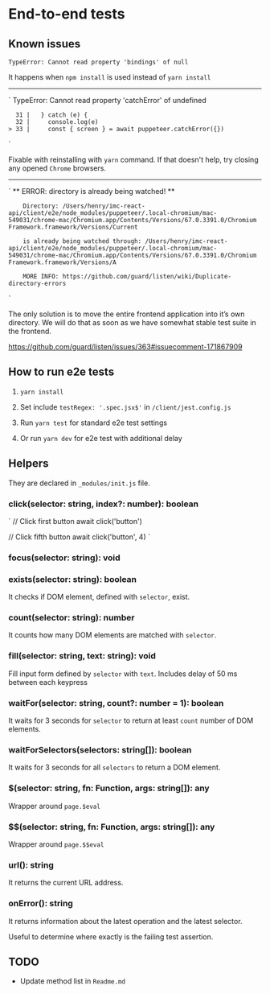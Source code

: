 # End-to-end tests

## Known issues

`TypeError: Cannot read property 'bindings' of null`

It happens when `npm install` is used instead of `yarn install`

---
`
TypeError: Cannot read property 'catchError' of undefined

      31 |   } catch (e) {
      32 |     console.log(e)
    > 33 |     const { screen } = await puppeteer.catchError({})
`

Fixable with reinstalling with `yarn` command. If that doesn't help, try closing any opened `Chrome` browsers.

---

`
** ERROR: directory is already being watched! **

        Directory: /Users/henry/imc-react-api/client/e2e/node_modules/puppeteer/.local-chromium/mac-549031/chrome-mac/Chromium.app/Contents/Versions/67.0.3391.0/Chromium Framework.framework/Versions/Current

        is already being watched through: /Users/henry/imc-react-api/client/e2e/node_modules/puppeteer/.local-chromium/mac-549031/chrome-mac/Chromium.app/Contents/Versions/67.0.3391.0/Chromium Framework.framework/Versions/A

        MORE INFO: https://github.com/guard/listen/wiki/Duplicate-directory-errors
`

The only solution is to move the entire frontend application into it’s own directory. We will do that as soon as we have somewhat stable test suite in the frontend.

https://github.com/guard/listen/issues/363#issuecomment-171867909

## How to run e2e tests

1. `yarn install`

2. Set include `testRegex: '.spec.jsx$'` in `/client/jest.config.js`

3. Run `yarn test` for standard e2e test settings

4. Or run `yarn dev` for e2e test with additional delay

## Helpers

They are declared in `_modules/init.js` file.

### click(selector: string, index?: number): boolean

`
// Click first button
await click('button')

// Click fifth button
await click('button', 4)
`

### focus(selector: string): void

### exists(selector: string): boolean

It checks if DOM element, defined with `selector`, exist.

### count(selector: string): number

It counts how many DOM elements are matched with `selector`.

### fill(selector: string, text: string): void

Fill input form defined by `selector` with `text`.
Includes delay of 50 ms between each keypress

### waitFor(selector: string, count?: number = 1): boolean

It waits for 3 seconds for `selector` to return at least `count` number of DOM elements.

### waitForSelectors(selectors: string[]): boolean

It waits for 3 seconds for all `selectors` to return a DOM element.

### $(selector: string, fn: Function, args: string[]): any

Wrapper around `page.$eval`

### $$(selector: string, fn: Function, args: string[]): any

Wrapper around `page.$$eval`

### url(): string

It returns the current URL address.

### onError(): string

It returns information about the latest operation and the latest selector.

Useful to determine where exactly is the failing test assertion.

## TODO

- Update method list in `Readme.md`